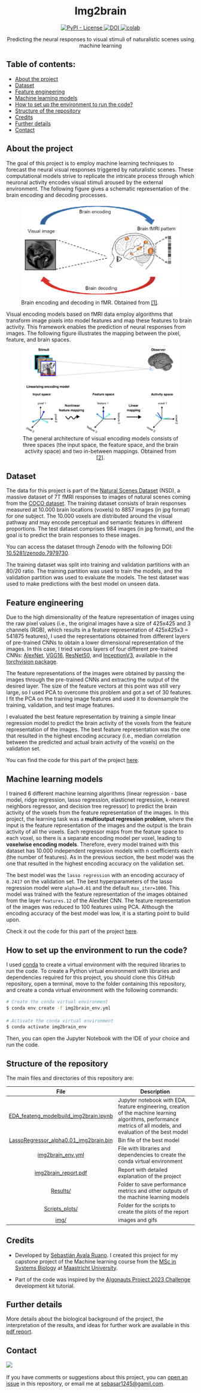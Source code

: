 <h1 align="center">
    Img2brain
</h1>

<p align="center">
    <a href="https://github.com/sayalaruano/NTDs2RDF/blob/main/LICENSE.md">
        <img alt="PyPI - License" src="https://img.shields.io/pypi/l/bioregistry" />
    </a>
        <a href="https://doi.org/10.5281/zenodo.7979730">
        <img src="https://zenodo.org/badge/DOI/10.5281/zenodo.7979730.svg" alt="DOI">
    </a>
    <a href="https://colab.research.google.com/github/sayalaruano/img2brain/blob/main/EDA_feateng_modelbuild_img2brain.ipynb">
        <img src="https://colab.research.google.com/assets/colab-badge.svg" alt="colab">
    </a>
</p>

<p align="center">
   Predicting the neural responses to visual stimuli of naturalistic scenes using machine learning
</p>

## **Table of contents:**
- [About the project](#about-the-project)
- [Dataset](#dataset)
- [Feature engineering](#feature-engineering)
- [Machine learning models](#machine-learning-models)
- [How to set up the environment to run the code?](#how-to-set-up-the-environmen-to-run-the-code)
- [Structure of the repository](#structure-of-the-repository)
- [Credits](#credits)
- [Further details](#details)
- [Contact](#contact)

## **About the project**

The goal of this project is to employ machine learning techniques to forecast the neural visual responses triggered by naturalistic scenes. These computational models strive to replicate the intricate process through which neuronal activity encodes visual stimuli aroused by the external environment. The following figure gives a schematic representation of the brain encoding and decoding processes.

<p align="center">
<figure>
  <img src="./img/encod_decod_brain.png" alt="my alt text"/>
  <figcaption> Brain encoding and decoding in fMR. Obtained from <a href="https://doi.org/10.1016/j.eng.2019.03.010">[1]</a>. </figcaption>
</figure>
</p>

Visual encoding models based on fMRI data employ algorithms that transform image pixels into model features and map these features to brain activity. This framework enables the prediction of neural responses from images. The following figure illustrates the mapping between the pixel, feature, and brain spaces.

<p align="center">
<figure align="center">
  <img src="./img/encod_brain_sp.png" alt="my alt text"/>
  <figcaption>The general architecture of visual encoding models consists of three spaces (the input space, the feature space, and the brain activity space) and two in-between mappings. Obtained from <a href="https://doi.org/10.1016/j.neuroimage.2010.07.073">[2]</a>. </figcaption>
</figure>
</p>

## **Dataset**

The data for this project is part of the [Natural Scenes Dataset][nsd] (NSD), a massive dataset of 7T fMRI responses to images of natural scenes coming from the [COCO dataset][coco]. The training dataset consists of brain responses measured at 10.000 brain locations (voxels) to 8857 images (in jpg format) for one subject. The 10.000 voxels are distributed around the visual pathway and may encode perceptual and semantic features in different proportions. The test dataset comprises 984 images (in jpg format), and the goal is to predict the brain responses to these images.

You can access the dataset through Zenodo with the following DOI: [10.5281/zenodo.7979730][dataset_doi].

The training dataset was split into training and validation partitions with an 80/20 ratio. The training partition was used to train the models, and the validation partition was used to evaluate the models. The test dataset was used to make predictions with the best model on unseen data.

## **Feature engineering**

Due to the high dimensionality of the feature representation of images using the raw pixel values (i.e., the original images have a size of 425x425 and 3 channels (RGB), which results in a feature representation of 425x425x3 = 541875 features), I used the representations obtained from different layers of pre-trained CNNs to obtain a lower dimensional representation of the images. In this case, I tried various layers of four different pre-trained CNNs: [AlexNet][alexnet], [VGG16][vgg16], [ResNet50][resnet50], and [InceptionV3][inceptionv3], available in the [torchvision package][torchvision].

The feature representations of the images were obtained by passing the images through the pre-trained CNNs and extracting the output of the desired layer. The size of the feature vectors at this point was still very large, so I used PCA to overcome this problem and got a set of 30 features. I fit the PCA on the training image features and used it to downsample the training, validation, and test image features. 

I evaluated the best feature representation by training a simple linear regression model to predict the brain activity of the voxels from the feature representation of the images. The best feature representation was the one that resulted in the highest encoding accuracy (i.e., median correlation between the predicted and actual brain activity of the voxels) on the validation set.

You can find the code for this part of the project [here][notebook_feateng].

## **Machine learning models**

I trained 6 different machine learning algorithms (linear regression - base model, ridge regression, lasso regression, elasticnet regression, k-nearest neighbors regressor, and decision tree regressor) to predict the brain activity of the voxels from the feature representation of the images. In this project, the learning task was a **multioutput regression problem**, where the input is the feature representation of the images and the output is the brain activity of all the voxels. Each regressor maps from the feature space to each voxel, so there is a separate encoding model per voxel, leading to **voxelwise encoding models**. Therefore, every model trained with this dataset has 10.000 independent regression models with n coefficients each (the number of features). As in the previous section, the best model was the one that resulted in the highest encoding accuracy on the validation set.

The best model was the `lasso regression` with an encoding accuracy of ` 0.2417` on the validation set. The best hyperparameters of the lasso regression model were `alpha=0.01` and the default `max_iter=1000`. This model was trained with the feature representation of the images obtained from the layer `features.12` of the AlexNet CNN. The feature representation of the images was reduced to 100 features using PCA. Although the encoding accuracy of the best model was low, it is a starting point to build upon.

Check it out the code for this part of the project [here][notebook_ml].

## **How to set up the environment to run the code?**

I used [conda][conda] to create a virtual environment with the required libraries to run the code. To create a Python virtual environment with libraries and dependencies required for this project, you should clone this GitHub repository, open a terminal, move to the folder containing this repository, and create a conda virtual environment with the following commands:

```bash
# Create the conda virtual environment
$ conda env create -f img2brain_env.yml

# Activate the conda virtual environment
$ conda activate img2brain_env
```
Then, you can open the Jupyter Notebook with the IDE of your choice and run the code.

## **Structure of the repository**
The main files and directories of this repository are:

|File|Description|
|:-:|---|
|[EDA_feateng_modelbuild_img2brain.ipynb](EDA_feateng_modelbuild_img2brain.ipynb)|Jupyter notebook with EDA, feature engineering, creation of the machine learning algorithms, performance metrics of all models, and evaluation of the best model|
|[LassoRegressor_alpha0.01_img2brain.bin](LassoRegressor_alpha0.01_img2brain.bin)|Bin file of the best model|
|[img2brain_env.yml](img2brain_env.yml)|File with libraries and dependencies to create the conda virtual environment|
|[img2brain_report.pdf](img2brain_report.pdf)|Report with detailed explanation of the project|
|[Results/](Results/)|Folder to save performance metrics and other outputs of the machine learning models|
|[Scripts_plots/](Scripts_plots/)|Folder for the scripts to create the plots of the report|
|[img/](img/)|images and gifs|

## **Credits**
- Developed by [Sebastián Ayala Ruano](https://sayalaruano.github.io/). I created this project for my capstone project of the Machine learning course from the [MSc in Systems Biology][sysbio] at [Maastricht University][maasuni].

- Part of the code was inspired by the [Algonauts Project 2023 Challenge][alg_web] development kit tutorial.

## **Further details**
More details about the biological background of the project, the interpretation of the results, and ideas for further work are available in this [pdf report](img2brain_report.pdf).

## **Contact**
[![](https://img.shields.io/twitter/follow/sayalaruano?style=social)](https://twitter.com/sayalaruano)

If you have comments or suggestions about this project, you can [open an issue](https://github.com/sayalaruano/img2brain/issues/new) in this repository, or email me at sebasar1245@gamil.com.

[nsd]: https://doi.org/10.1038/s41593-021-00962-x
[coco]: https://cocodataset.org/#home
[alg_web]: http://algonauts.csail.mit.edu
[sysbio]: https://www.maastrichtuniversity.nl/education/master/systems-biology
[maasuni]: https://www.maastrichtuniversity.nl/
[dataset_doi]: https://doi.org/10.5281/zenodo.7979730
[alexnet]: https://pytorch.org/vision/master/models/alexnet.html
[vgg16]: https://pytorch.org/vision/master/models/generated/torchvision.models.vgg16.html#torchvision.models.vgg16
[resnet50]: https://pytorch.org/vision/master/models/generated/torchvision.models.resnet50.html#torchvision.models.resnet50
[inceptionv3]: https://pytorch.org/vision/master/models/inception.html
[torchvision]: https://pytorch.org/vision/stable/index.html
[notebook_feateng]: ./EDA_feateng_modelbuild_img2brain.ipynb#3-feature-engineering
[notebook_ml]: ./EDA_feateng_modelbuild_img2brain.ipynb#4-bulding-and-evaluating-machine-learning-models
[conda]: https://docs.conda.io/en/latest/

